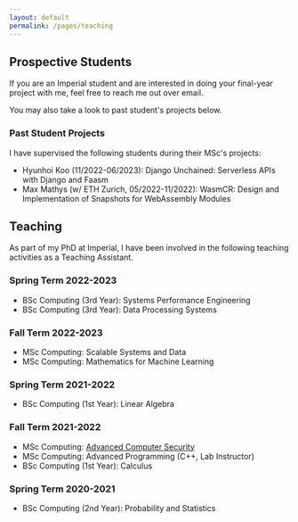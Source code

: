 ```yaml
---
layout: default
permalink: /pages/teaching
---
```


## Prospective Students

If you are an Imperial student and are interested in doing your final-year
project with me, feel free to reach me out over email.

You may also take a look to past student's projects below.

### Past Student Projects

I have supervised the following students during their MSc's projects:
* Hyunhoi Koo (11/2022-06/2023): Django Unchained: Serverless APIs with Django and Faasm
* Max Mathys (w/ ETH Zurich, 05/2022-11/2022): WasmCR: Design and Implementation of Snapshots for WebAssembly Modules

## Teaching

As part of my PhD at Imperial, I have been involved in the following teaching
activities as a Teaching Assistant.

### Spring Term 2022-2023

* BSc Computing (3rd Year): Systems Performance Engineering
* BSc Computing (3rd Year): Data Processing Systems

### Fall Term 2022-2023

* MSc Computing: Scalable Systems and Data
* MSc Computing: Mathematics for Machine Learning

### Spring Term 2021-2022

* BSc Computing (1st Year): Linear Algebra

### Fall Term 2021-2022

* MSc Computing: [Advanced Computer Security](https://comp97109.doc.ic.ac.uk/)
* MSc Computing: Advanced Programming (C++, Lab Instructor)
* BSc Computing (1st Year): Calculus

### Spring Term 2020-2021

* BSc Computing (2nd Year): Probability and Statistics

